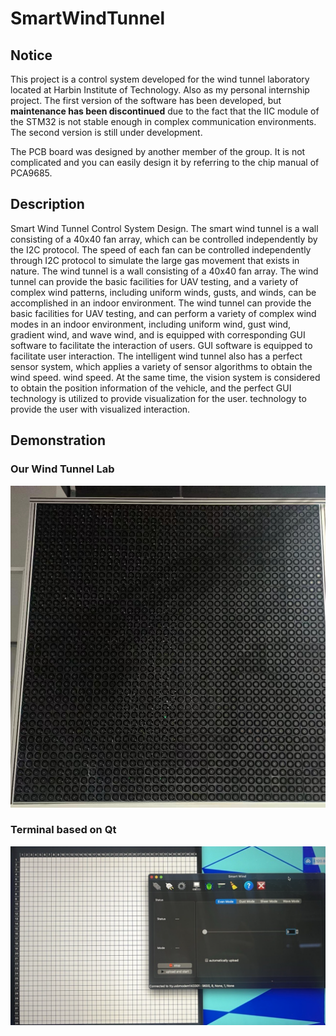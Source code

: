 # SmartWindTunnel

## Notice

This project is a control system developed for the wind tunnel laboratory located at Harbin Institute of Technology. Also as my personal internship project. The first version of the software has been developed, but **maintenance has been discontinued** due to the fact that the IIC module of the STM32 is not stable enough in complex communication environments. The second version is still under development.

The PCB board was designed by another member of the group. It is not complicated and you can easily design it by referring to the chip manual of PCA9685.

## Description
Smart Wind Tunnel Control System Design. The smart wind tunnel is a wall consisting of a 40x40 fan array, which can be controlled independently by the I2C protocol. The speed of each fan can be controlled independently through I2C protocol to simulate the large gas movement that exists in nature. The wind tunnel is a wall consisting of a 40x40 fan array. The wind tunnel can provide the basic facilities for UAV testing, and a variety of complex wind patterns, including uniform winds, gusts, and winds, can be accomplished in an indoor environment. The wind tunnel can provide the basic facilities for UAV testing, and can perform a variety of complex wind modes in an indoor environment, including uniform wind, gust wind, gradient wind, and wave wind, and is equipped with corresponding GUI software to facilitate the interaction of users. GUI software is equipped to facilitate user interaction. The intelligent wind tunnel also has a perfect sensor system, which applies a variety of sensor algorithms to obtain the wind speed. wind speed. At the same time, the vision system is considered to obtain the position information of the vehicle, and the perfect GUI technology is utilized to provide visualization for the user. technology to provide the user with visualized interaction.

## Demonstration

### Our Wind Tunnel Lab

![Alt Text](example/wind_tunnel.jpg)

### Terminal based on Qt
![Alt Text](example/qt_terminal.png)

